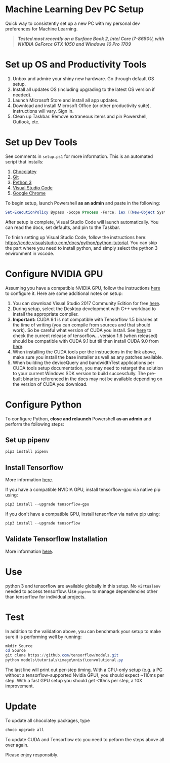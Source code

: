 # Machine Learning Dev PC Setup
Quick way to consistently set up a new PC with my personal dev preferences for Machine Learning.

> **_Tested most recently on a Surface Book 2, Intel Core i7-8650U, with NVIDIA GeForce GTX 1050 and Windows 10 Pro 1709_**

# Set up OS and Productivity Tools
1. Unbox and admire your shiny new hardware. Go through default OS setup.
2. Install all updates OS (including upgrading to the latest OS version if needed). 
3. Launch Microsoft Store and install all app updates.
3. Download and install Microsoft Office (or other productivity suite), instructions will vary. Sign in.
4. Clean up Taskbar. Remove extraneous items and pin Powershell, Outlook, etc.

# Set up Dev Tools
See comments in ``setup.ps1`` for more information. This is an automated script that installs:

1. [Chocolatey](https://chocolatey.org/)
2. [Git](https://git-scm.com/)
3. [Python 3](https://www.python.org/downloads/)
4. [Visual Studio Code](https://code.visualstudio.com/)
6. [Google Chrome](https://www.google.com/chrome/)

To begin setup, launch Powershell **as an admin** and paste in the following:

```powershell
Set-ExecutionPolicy Bypass -Scope Process -Force; iex ((New-Object System.Net.WebClient).DownloadString('https://raw.githubusercontent.com/tjaffri/ml-dev-pc-setup/master/setup.ps1'))
```

After setup is complete, Visual Studio Code will launch automatically. You can read the docs, set defaults, and pin to the Taskbar.

To finish setting up Visual Studio Code, follow the instructions here: https://code.visualstudio.com/docs/python/python-tutorial. You can skip the part where you need to install python, and simply select the python 3 environment in vscode.

# Configure NVIDIA GPU
Assuming you have a compatible NVIDIA GPU, follow the instructions [here](https://www.tensorflow.org/install/install_windows#requirements_to_run_tensorflow_with_gpu_support) to configure it. Here are some additional notes on setup:

1. You can download Visual Studio 2017 Community Edition for free [here](visualstudio.com/downloads).
2. During setup, select the Desktop development with C++ workload to install the appropriate compiler.
3. **Important:** CUDA 9.1 is not compatible with Tensorflow 1.5 binaries at the time of writing (you can compile from sources and that should work). So be careful what version of CUDA you install. See [here](https://github.com/tensorflow/tensorflow/releases) to check the current release of tensorflow... version 1.6 (when released) should be compatible with CUDA 9.1 but till then install CUDA 9.0 from [here](https://developer.nvidia.com/cuda-90-download-archive).
4. When installing the CUDA tools per the instructions in the link above, make sure you install the base installer as well as any patches available.
5. When building the deviceQuery and bandwidthTest applications per CUDA tools setup documentation, you may need to retarget the solution to your current Windows SDK version to build successfully. The pre-built binaries referenced in the docs may not be available depending on the version of CUDA you download.

# Configure Python
To configure Python, **close and relaunch** Powershell **as an admin** and perform the following steps:

## Set up pipenv

```powershell
pip3 install pipenv
```

## Install Tensorflow
More information [here](https://www.tensorflow.org/install/install_windows).

If you have a compatible NVIDIA GPU, install tensorflow-gpu via native pip using:

```powershell
pip3 install --upgrade tensorflow-gpu
```

If you don't have a compatible GPU, install tensorflow via native pip using:

```powershell
pip3 install --upgrade tensorflow
```

## Validate Tensorflow Installation
More information [here](https://www.tensorflow.org/install/install_windows#validate_your_installation).

# Use
python 3 and tensorflow are available globally in this setup. No ``virtualenv`` needed to access tensorflow. Use ``pipenv`` to manage dependencies other than tensorflow for individual projects.

# Test
In addition to the validation above, you can benchmark your setup to make sure it is performing well by running:

```powershell
mkdir Source
cd Source
git clone https://github.com/tensorflow/models.git
python models\tutorials\image\mnist\convolutional.py
```

The last line will print out per-step timing. With a CPU-only setup (e.g. a PC without a tensorflow-supported Nvidia GPU), you should expect ~110ms per step. With a fast GPU setup you should get <10ms per step, a 10X improvement.

# Update
To update all chocolatey packages, type

```bash
choco upgrade all
```

To update CUDA and Tensorflow etc you need to peform the steps above all over again.

Please enjoy responsibly.

